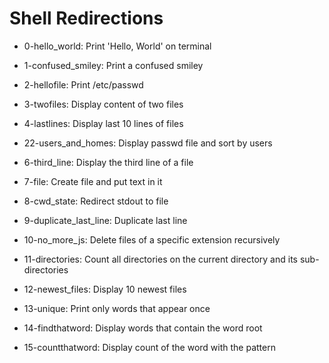 # Shell Redirections

- 0-hello_world: Print 'Hello, World' on terminal
- 1-confused_smiley: Print a confused smiley
- 2-hellofile: Print /etc/passwd
- 3-twofiles: Display content of two files
- 4-lastlines: Display last 10 lines of files

- 22-users_and_homes: Display passwd file and sort by users

- 6-third_line: Display the third line of a file
- 7-file: Create file and put text in it
- 8-cwd_state: Redirect stdout to file
- 9-duplicate_last_line: Duplicate last line
- 10-no_more_js: Delete files of a specific extension recursively
- 11-directories: Count all directories on the current directory and its sub-directories
- 12-newest_files: Display 10 newest files
- 13-unique: Print only words that appear once
- 14-findthatword: Display words that contain the word root
- 15-countthatword: Display count of the word with the pattern
